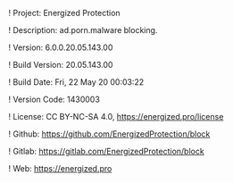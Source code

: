 ! Project: Energized Protection

! Description: ad.porn.malware blocking.

! Version: 6.0.0.20.05.143.00

! Build Version: 20.05.143.00

! Build Date: Fri, 22 May 20 00:03:22

! Version Code: 1430003

! License: CC BY-NC-SA 4.0, https://energized.pro/license

! Github: https://github.com/EnergizedProtection/block

! Gitlab: https://gitlab.com/EnergizedProtection/block


! Web: https://energized.pro
